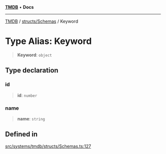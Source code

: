 [**TMDB**](../../../README.md) • **Docs**

***

[TMDB](../../../README.md) / [structs/Schemas](../README.md) / Keyword

# Type Alias: Keyword

> **Keyword**: `object`

## Type declaration

### id

> **id**: `number`

### name

> **name**: `string`

## Defined in

[src/systems/tmdb/structs/Schemas.ts:127](https://github.com/Norviah/media-hub/blob/65ee01fce9c30692d28d2f4e608ea7f18b4d7381/src/systems/tmdb/structs/Schemas.ts#L127)
